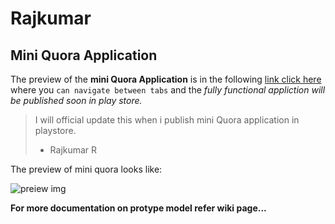 # Rajkumar

## Mini Quora Application

The preview of the **mini Quora Application** is in the following [link click here](https://xd.adobe.com/view/8d517f08-bc59-4479-7160-821470078a47-fb60/) where you `can navigate between tabs` and the *fully functional appliction will be published soon in play store.*


> I will official update this when i publish mini Quora application in playstore.
> - Rajkumar R

The preview of mini quora looks like:

![preiew img](https://github.com/rajkumar1206/Rajkumar/blob/master/assets/img/preview.png)

**For more documentation on protype model refer wiki page...**
